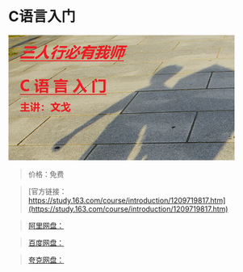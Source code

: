 # C语言入门

![img](../../../assets/study163/free/2356b7d567f84f6f828c12c027435891.jpg)

> 价格：免费

> [官方链接：https://study.163.com/course/introduction/1209719817.htm](https://study.163.com/course/introduction/1209719817.htm)

> [阿里网盘：]()

> [百度网盘：]()

> [夸克网盘：]()
